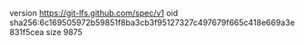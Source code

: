 version https://git-lfs.github.com/spec/v1
oid sha256:6c169505972b59851f8ba3cb3f95127327c497679f665c418e669a3e831f5cea
size 9875
